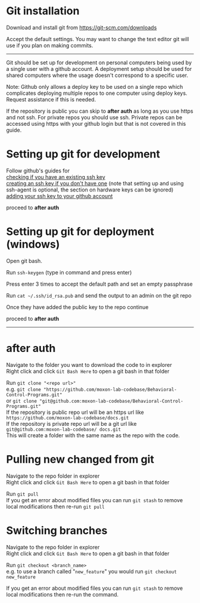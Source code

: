 
# Git installation

Download and install git from https://git-scm.com/downloads

Accept the default settings. You may want to change the text editor git will use if you plan on making commits.

---

Git should be set up for development on personal computers being used by a single user with a github account. A deployment setup should be used for shared computers where the usage doesn't correspond to a specific user.

Note: Github only allows a deploy key to be used on a single repo which complicates deploying multiple repos to one computer using deploy keys. Request assistance if this is needed.

If the repository is public you can skip to **after auth** as long as you use https and not ssh. For private repos you should use ssh. Private repos can be accessed using https with your github login but that is not covered in this guide.

# Setting up git for development

Follow github's guides for  
[checking if you have an existing ssh key](https://docs.github.com/en/authentication/connecting-to-github-with-ssh/checking-for-existing-ssh-keys)  
[creating an ssh key if you don't have one](https://docs.github.com/en/authentication/connecting-to-github-with-ssh/generating-a-new-ssh-key-and-adding-it-to-the-ssh-agent) (note that setting up and using ssh-agent is optional, the section on hardware keys can be ignored)  
[adding your ssh key to your github account](https://docs.github.com/en/authentication/connecting-to-github-with-ssh/adding-a-new-ssh-key-to-your-github-account)

proceed to **after auth**

# Setting up git for deployment (windows)

Open git bash.

Run `ssh-keygen` (type in command and press enter)

Press enter 3 times to accept the default path and set an empty passphrase

Run `cat ~/.ssh/id_rsa.pub` and send the output to an admin on the git repo

Once they have added the public key to the repo continue

proceed to **after auth**

---
# **after auth**

Navigate to the folder you want to download the code to in explorer  
Right click and click `Git Bash Here` to open a git bash in that folder

Run `git clone "<repo url>"`  
e.g. `git clone "https://github.com/moxon-lab-codebase/Behavioral-Control-Programs.git"`  
or `git clone "git@github.com:moxon-lab-codebase/Behavioral-Control-Programs.git"`  
If the repository is public repo url will be an https url like `https://github.com/moxon-lab-codebase/docs.git`  
If the repository is private repo url will be a git url like `git@github.com:moxon-lab-codebase/ docs.git`  
This will create a folder with the same name as the repo with the code.

# Pulling new changed from git

Navigate to the repo folder in explorer  
Right click and click `Git Bash Here` to open a git bash in that folder

Run `git pull`  
If you get an error about modified files you can run `git stash` to remove local modifications then re-run `git pull`

# Switching branches

Navigate to the repo folder in explorer  
Right click and click `Git Bash Here` to open a git bash in that folder

Run `git checkout <branch_name>`  
e.g. to use a branch called "`new_feature`" you would run `git checkout new_feature`

If you get an error about modified files you can run `git stash` to remove local modifications then re-run the command.
